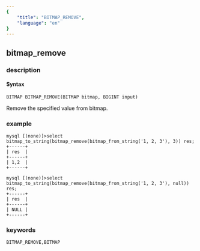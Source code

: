 ```yaml
---
{
    "title": "BITMAP_REMOVE",
    "language": "en"
}
---
```


<!-- 
Licensed to the Apache Software Foundation (ASF) under one
or more contributor license agreements.  See the NOTICE file
distributed with this work for additional information
regarding copyright ownership.  The ASF licenses this file
to you under the Apache License, Version 2.0 (the
"License"); you may not use this file except in compliance
with the License.  You may obtain a copy of the License at

  http://www.apache.org/licenses/LICENSE-2.0

Unless required by applicable law or agreed to in writing,
software distributed under the License is distributed on an
"AS IS" BASIS, WITHOUT WARRANTIES OR CONDITIONS OF ANY
KIND, either express or implied.  See the License for the
specific language governing permissions and limitations
under the License.
-->

## bitmap_remove
### description
#### Syntax

`BITMAP BITMAP_REMOVE(BITMAP bitmap, BIGINT input)`

Remove the specified value from bitmap.

### example

```
mysql [(none)]>select bitmap_to_string(bitmap_remove(bitmap_from_string('1, 2, 3'), 3)) res; 
+------+
| res  |
+------+
| 1,2  |
+------+

mysql [(none)]>select bitmap_to_string(bitmap_remove(bitmap_from_string('1, 2, 3'), null)) res;
+------+
| res  |
+------+
| NULL |
+------+
```

### keywords

    BITMAP_REMOVE,BITMAP
